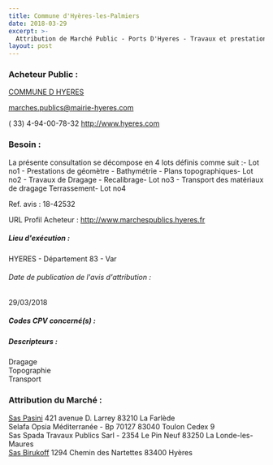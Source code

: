 ```yaml
---
title: Commune d'Hyères-les-Palmiers
date: 2018-03-29
excerpt: >-
  Attribution de Marché Public - Ports D'Hyeres - Travaux et prestations en sites maritimes et fluviaux - Accords-cadres à bons de commande - Années 2018 à 2021 - Appel d'offres ouvert
layout: post
---
```


### Acheteur Public : 
<a href="/acheteur-33/siren-218300697"> COMMUNE D HYERES</a><br/>



marches.publics@mairie-hyeres.com

( 33) 4-94-00-78-32
http://www.hyeres.com
### Besoin :

La présente consultation se décompose en 4 lots définis comme suit :- Lot no1 - Prestations de géomètre - Bathymétrie - Plans topographiques- Lot no2 - Travaux de Dragage - Recalibrage- Lot no3 - Transport des matériaux de dragage Terrassement- Lot no4

Ref. avis : 18-42532

URL Profil Acheteur : http://www.marchespublics.hyeres.fr

##### Lieu d'exécution :

HYERES - Département 83 - Var

###### Date de publication de l'avis d'attribution : 
29/03/2018

##### Codes CPV concerné(s) :

##### Descripteurs :
Dragage <br/>
Topographie <br/>
Transport <br/>

### Attribution du Marché :
<a href="/entreprise-254/siren-310998109"> Sas Pasini</a>    421 avenue D. Larrey 83210 La Farlède <br/>
Selafa Opsia Méditerranée - Bp 70127 83040 Toulon Cedex 9 <br/>
Sas Spada Travaux Publics Sarl - 2354 Le Pin Neuf 83250 La Londe-les-Maures <br/>
<a href="/entreprise-259/siren-401347083"> Sas Birukoff</a>    1294 Chemin des Nartettes 83400 Hyères <br/>
